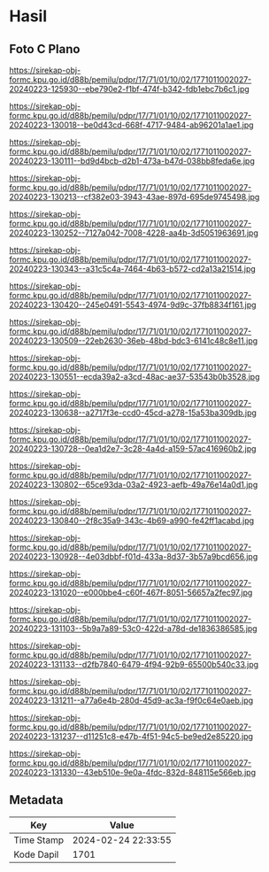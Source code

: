 # Hasil

## Foto C Plano

https://sirekap-obj-formc.kpu.go.id/d88b/pemilu/pdpr/17/71/01/10/02/1771011002027-20240223-125930--ebe790e2-f1bf-474f-b342-fdb1ebc7b6c1.jpg

https://sirekap-obj-formc.kpu.go.id/d88b/pemilu/pdpr/17/71/01/10/02/1771011002027-20240223-130018--be0d43cd-668f-4717-9484-ab96201a1ae1.jpg

https://sirekap-obj-formc.kpu.go.id/d88b/pemilu/pdpr/17/71/01/10/02/1771011002027-20240223-130111--bd9d4bcb-d2b1-473a-b47d-038bb8feda6e.jpg

https://sirekap-obj-formc.kpu.go.id/d88b/pemilu/pdpr/17/71/01/10/02/1771011002027-20240223-130213--cf382e03-3943-43ae-897d-695de9745498.jpg

https://sirekap-obj-formc.kpu.go.id/d88b/pemilu/pdpr/17/71/01/10/02/1771011002027-20240223-130252--7127a042-7008-4228-aa4b-3d5051963691.jpg

https://sirekap-obj-formc.kpu.go.id/d88b/pemilu/pdpr/17/71/01/10/02/1771011002027-20240223-130343--a31c5c4a-7464-4b63-b572-cd2a13a21514.jpg

https://sirekap-obj-formc.kpu.go.id/d88b/pemilu/pdpr/17/71/01/10/02/1771011002027-20240223-130420--245e0491-5543-4974-9d9c-37fb8834f161.jpg

https://sirekap-obj-formc.kpu.go.id/d88b/pemilu/pdpr/17/71/01/10/02/1771011002027-20240223-130509--22eb2630-36eb-48bd-bdc3-6141c48c8e11.jpg

https://sirekap-obj-formc.kpu.go.id/d88b/pemilu/pdpr/17/71/01/10/02/1771011002027-20240223-130551--ecda39a2-a3cd-48ac-ae37-53543b0b3528.jpg

https://sirekap-obj-formc.kpu.go.id/d88b/pemilu/pdpr/17/71/01/10/02/1771011002027-20240223-130638--a2717f3e-ccd0-45cd-a278-15a53ba309db.jpg

https://sirekap-obj-formc.kpu.go.id/d88b/pemilu/pdpr/17/71/01/10/02/1771011002027-20240223-130728--0ea1d2e7-3c28-4a4d-a159-57ac416960b2.jpg

https://sirekap-obj-formc.kpu.go.id/d88b/pemilu/pdpr/17/71/01/10/02/1771011002027-20240223-130802--65ce93da-03a2-4923-aefb-49a76e14a0d1.jpg

https://sirekap-obj-formc.kpu.go.id/d88b/pemilu/pdpr/17/71/01/10/02/1771011002027-20240223-130840--2f8c35a9-343c-4b69-a990-fe42ff1acabd.jpg

https://sirekap-obj-formc.kpu.go.id/d88b/pemilu/pdpr/17/71/01/10/02/1771011002027-20240223-130928--4e03dbbf-f01d-433a-8d37-3b57a9bcd656.jpg

https://sirekap-obj-formc.kpu.go.id/d88b/pemilu/pdpr/17/71/01/10/02/1771011002027-20240223-131020--e000bbe4-c60f-467f-8051-56657a2fec97.jpg

https://sirekap-obj-formc.kpu.go.id/d88b/pemilu/pdpr/17/71/01/10/02/1771011002027-20240223-131103--5b9a7a89-53c0-422d-a78d-de1836386585.jpg

https://sirekap-obj-formc.kpu.go.id/d88b/pemilu/pdpr/17/71/01/10/02/1771011002027-20240223-131133--d2fb7840-6479-4f94-92b9-65500b540c33.jpg

https://sirekap-obj-formc.kpu.go.id/d88b/pemilu/pdpr/17/71/01/10/02/1771011002027-20240223-131211--a77a6e4b-280d-45d9-ac3a-f9f0c64e0aeb.jpg

https://sirekap-obj-formc.kpu.go.id/d88b/pemilu/pdpr/17/71/01/10/02/1771011002027-20240223-131237--d11251c8-e47b-4f51-94c5-be9ed2e85220.jpg

https://sirekap-obj-formc.kpu.go.id/d88b/pemilu/pdpr/17/71/01/10/02/1771011002027-20240223-131330--43eb510e-9e0a-4fdc-832d-848115e566eb.jpg


## Metadata

| Key        | Value               |
| ---------- | ------------------- |
| Time Stamp | 2024-02-24 22:33:55 |
| Kode Dapil | 1701                |



